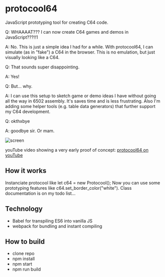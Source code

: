 # protocool64
JavaScript prototyping tool for creating C64 code.

Q: WHAAAAT??? I can now create C64 games and demos in JavaScript???!!1

A: No. This is just a simple idea I had for a while. With protocool64, I can simulate (as in "fake") a C64 in the browser. This is no emulation, but just visually looking like a C64.

Q: That sounds super disappointing. 

A: Yes!

Q: But... why.

A: I can use this setup to sketch game or demo ideas I have without going all the way in 6502 assembly. It's saves time and is less frustrating. Also I'm adding some helper tools (e.g. table data generators) that further support my C64 development.

Q: okthxbye

A: goodbye sir. Or mam.

![screen](https://user-images.githubusercontent.com/434355/49403633-92121080-f74d-11e8-8e55-cf306be81206.jpg)

youTube video showing a very early proof of concept: <a href="https://www.youtube.com/watch?v=hYd0mba_QnI">protocool64 on youTube</a>

## How it works

Instanciate protocool like let c64 = new Protocool();
Now you can use some prototyping features like c64.set_border_color("white").
Class documentation is on my todo list...

## Technology

* Babel for transpiling ES6 into vanilla JS
* webpack for bundling and instant compiling

## How to build

* clone repo
* npm install
* npm start
* npm run build
